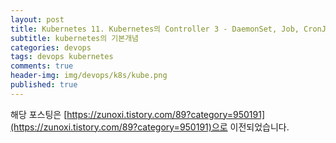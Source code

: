 ```yaml
---
layout: post
title: Kubernetes 11. Kubernetes의 Controller 3 - DaemonSet, Job, CronJob
subtitle: kubernetes의 기본개념
categories: devops
tags: devops kubernetes
comments: true
header-img: img/devops/k8s/kube.png
published: true
---
```


해당 포스팅은 [https://zunoxi.tistory.com/89?category=950191](https://zunoxi.tistory.com/89?category=950191)으로 이전되었습니다.

<!--

## 개요
> 쿠버네티스의 `DaemonSet, Job, CronJob`에 대한이해
  
- 목차
	- [`DaemonSet`](#dameonset)
	- [`job`](#job--cronjob)
	- [`cronjob`](#cronjob)
  
## Deployment on k8s 
---
앞선 포스팅에서 쿠버네티스의 `컨트롤러(Controller)`중 Deployment에 대해 알아봤다. 이번시간에는 컨트롤러의 나머지 종류인 DaemonSet, Job, CronJob에 대해서 알아보려한다.

<br>

### **`DameonSet`**

---

`데몬셋(DaemonSet)`은 다수의 노드들이 있을때, 리플리카셋(ReplicaSet)이 특정 노드에 파드를 만들어주는 역할을 한다면, **데몬셋은 모든 노드에 동일한 개수로 파드를 생성**해주는 역할을 한다. 이런기능으로 노드가 클러스터에 추가되었을때 데몬셋에 설정되어있는 해당 노드에 자동으로 파드가 추가된다.


<br>

![그림1](/assets/img/devops/k8s/daemonset/2.jpg)

<br>

데몬셋을 사용하는 대표적인 예시로 크게 3가지의 예를 들 수 있는데 `모니터링툴(ex)prometheus), 로그수집(ex)fluent), 스토리지(glusterFS)`가 그 예시이다. 위에 언급한 시스템들을 적절히 조합하면 각 노드의 상태를 점검 및 확인하고 자원들을 이용하여 네트워크 시스템을 구축할 수 있다.

<br>

데몬셋은 아래 몇가지 옵션값을 제공한다.

- 데몬셋을 설정할 때, 특정 노드에만 설정값을 적용시켜주고 싶을때는 ***`nodeSelector`*** 로 라벨을 달아주면된다. (그럼 그 라벨값을 갖고있는 노드들만 매칭이된다.)

- ***`hostPort`*** 설정 시 해당 노드로 들어온 트래픽을 파드로 직접 연결시켜주는 역할을 하는데 이는 서비스(Service)를 사용할 때, **externalTrafficPolicy**를 설정해주는것과 동일한 효과를 낸다.


> 일반적으로 데몬셋은 파드 사본이 항상 모든 호스트 또는 특정 호스트에서 실행되는 것이 중요하고, 다른 파드의 실행 이전에 필요한 경우에 사용한다.

<br>

---

#### **`Job & CronJob`**

Job은 특정 노드에 장애가 발생하여 해당 노드에 있던 파드들이 다운되고 이를 다른 노드에 재생성시켜주는 경우에 적용되는 controller이다. 일반적으로 ` ReplicaSet은 파드를 Recreate`시켜주고 프로세스의 움직임이 없을시 `restart`를 시켜주는데, `Job`은 파드를 생성후에 프로세스가 일을 하지 않으면 `멈춰져있는 상태를 유지`하게 한다는 특징이있다. 

> 이는 아예 삭제되는것은 아니고 정지된 상태라 파드의 로그가 확인가능하고, 필요없는 파드라고 판단될 시 삭제가 가능하다.

<br>

![그림2](/assets/img/devops/k8s/daemonset/1.jpg)

<br>

위그림에서 기존 Deployment의 **Recreate** 같은 경우는파드를 다시 만들어주기때문에 파드의 이름과 아이피가 변경되지만, **restart**는 컨테이너만 재기동을 시켜주기때문에 앞서 언급한 정보들이 변경되지 않는다.


#### Job 관련옵션

- `Completions` : 해당 설정을 하면 설정을 한 개수의 파드들을 순차적으로 만들어서 모든 생성작업이 끝나야 Job이 종료되게 설정할 수 있다.
- `Parallelism` : 해당 설정값만큼씩 파드가 생성된다. (ex) Completions : 6, parallelism :2 로 설정해놓으면 파드가 2개씩 3번 차례로 생성된다.)
- `activeDeadlineSeconds` : 설정한 시간후에 Job의 기능이 정지된다. 실행되고 있는 모든 파드는 삭제되고 실행안된상태로 대기중인 파드들도 구동계획이 삭제된다.
  - 해당경우는 10초안에 구동해야하는 서비스가 30초동안에도 정상구동이 되지않을시 Hang이 걸렸다고 판단 후 이를 정지하여 자원을 Save할 수 있다.

<br>



#### CronJob

앞서 설명한 Job은 보통 단일로 쓰이는것보다 CronJob설정을 통해 특정시간에 주기적으로 쓰이는 경우가 많다. 

> 예로 DB백업, 주기적인 어플리케이션 업데이트, 예약메시지 발송등에 사용된다.

CronJob의 Schedule 옵션은 Linux의 크론탭같은 기능을 제공한다.

- schedule : */1 * * * * => 해당경우에는 1초당 한개씩 Job이 만들어지고 Job에 설정된 대로 파드가 생성된다.
<br>


---
> 참고
> - [`쿠버네티스 공식문서`](https://kubernetes.io/ko/docs/concepts/workloads/controllers/daemonset/)
> - [`김태민님의 쿠버네티스 강의`](https://www.inflearn.com/course/%EC%BF%A0%EB%B2%84%EB%84%A4%ED%8B%B0%EC%8A%A4-%EA%B8%B0%EC%B4%88#)

-->
